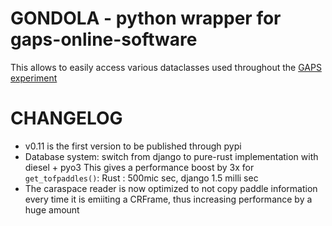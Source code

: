 # GONDOLA - python wrapper for gaps-online-software 

This allows to easily access various dataclasses used throughout 
the [GAPS experiment](https://gaps1.astro.ucla.edu/gaps/)

# CHANGELOG 

* v0.11 is the first version to be published through pypi
* Database system: switch from django to pure-rust implementation with diesel + pyo3
    This gives a performance boost by 3x for `get_tofpaddles()`:
    Rust : 500mic sec, django 1.5 milli sec
* The caraspace reader is now optimized to not copy paddle information every time 
  it is emiiting a CRFrame, thus increasing performance by a huge amount  



